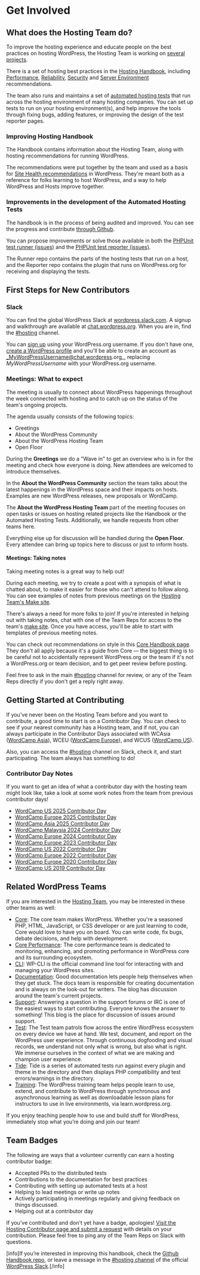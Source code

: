 # Get Involved

## What does the Hosting Team do?

To improve the hosting experience and educate people on the best practices on hosting WordPress, the Hosting Team is working on [several projects](https://make.wordpress.org/hosting/team-projects/).

There is a set of hosting best practices in the [Hosting Handbook](https://make.wordpress.org/hosting/handbook/), including [Performance](https://make.wordpress.org/hosting/handbook/handbook/performance/), [Reliability](https://make.wordpress.org/hosting/handbook/handbook/reliability/), [Security](https://make.wordpress.org/hosting/handbook/handbook/security/) and [Server Environment](https://make.wordpress.org/hosting/handbook/handbook/server-environment/) recommendations.

The team also runs and maintains a set of [automated hosting tests](https://make.wordpress.org/hosting/test-results/) that run across the hosting environment of many hosting companies. You can set up tests to run on your hosting environment(s), and help improve the tools through fixing bugs, adding features, or improving the design of the test reporter pages.

### Improving Hosting Handbook

The Handbook contains information about the Hosting Team, along with hosting recommendations for running WordPress.

The recommendations were put together by the team and used as a basis for [Site Health recommendations](https://make.wordpress.org/support/handbook/appendix/troubleshooting-using-the-health-check/) in WordPress. They're meant both as a reference for folks learning to host WordPress, and a way to help WordPress and Hosts improve together.

### Improvements in the development of the Automated Hosting Tests

The handbook is in the process of being audited and improved. You can see the progress and contribute [through Github](https://github.com/WordPress/phpunit-test-runner).

You can propose improvements or solve those available in both the [PHPUnit test runner (issues)](https://github.com/WordPress/phpunit-test-runner/issues) and the [PHPUnit test reporter (issues)](https://github.com/WordPress/phpunit-test-reporter/issues).

The Runner repo contains the parts of the hosting tests that run on a host, and the Reporter repo contains the plugin that runs on WordPress.org for receiving and displaying the tests.

## First Steps for New Contributors

### Slack

You can find the global WordPress Slack at [wordpress.slack.com](https://wordpress.slack.com/). A signup and walkthrough are available at [chat.wordpress.org](https://make.wordpress.org/chat/). When you are in, find the [#hosting](https://wordpress.slack.com/archives/hosting/) channel.

You can [sign up](https://wordpress.slack.com/signup) using your WordPress.org username. If you don't have one, [create a WordPress profile](https://login.wordpress.org/register) and you'll be able to create an account as _MyWordPressUsername@chat.wordpress.org_, replacing _MyWordPressUsername_ with your WordPress.org username.

### Meetings: What to expect

The meeting is usually to connect about WordPress happenings throughout the week connected with hosting and to catch up on the status of the team's ongoing projects.

The agenda usually consists of the following topics:

*   Greetings
*   About the WordPress Community
*   About the WordPress Hosting Team
*   Open Floor

During the **Greetings** we do a "Wave in" to get an overview who is in for the meeting and check how everyone is doing. New attendees are welcomed to introduce themselves.

In the **About the WordPress Community** section the team talks about the latest happenings in the WordPress space and their impacts on hosts. Examples are new WordPress releases, new proposals or WordCamp.

The **About the WordPress Hosting Team** part of the meeting focuses on open tasks or issues on hosting related projects like the Handbook or the Automated Hosting Tests. Additionally, we handle requests from other teams here.

Everything else up for discussion will be handled during the **Open Floor**. Every attendee can bring up topics here to discuss or just to inform hosts.

#### Meetings: Taking notes

Taking meeting notes is a great way to help out!

During each meeting, we try to create a post with a synopsis of what is chatted about, to make it easier for those who can't attend to follow along. You can see examples of notes from previous meetings on the [Hosting Team's Make site](https://make.wordpress.org/hosting/tag/weekly-hosting-chat/).

There's always a need for more folks to join! If you're interested in helping out with taking notes, chat with one of the Team Reps for access to the team's [make site](https://make.wordpress.org/hosting/wp-admin/). Once you have access, you'll be able to start with templates of previous meeting notes.

You can check out recommendations on style in this [Core Handbook page](https://make.wordpress.org/core/handbook/best-practices/post-comment-guidelines/). They don't all apply because it's a guide from Core — the biggest thing is to be careful not to accidentally represent WordPress.org or the team if it's not a WordPress.org or team decision, and to get peer review before posting.

Feel free to ask in the main [#hosting](https://wordpress.slack.com/archives/hosting/) channel for review, or any of the Team Reps directly if you don't get a reply right away.

## Getting Started at Contributing

If you've never been on the Hosting Team before and you want to contribute, a good time to start is on a Contributor Day. You can check to see if your nearest community has a Hosting team, and if not, you can always participate in the Contributor Days associated with WCAsia ([WordCamp Asia](https://asia.wordcamp.org/)), WCEU ([WordCamp Europe](https://europe.wordcamp.org/)), and WCUS ([WordCamp US](https://us.wordcamp.org/)).

Also, you can access the [#hosting](https://wordpress.slack.com/archives/hosting/) channel on Slack, check it, and start participating. The team always has something to do!

### Contributor Day Notes

If you want to get an idea of what a contributor day with the hosting team might look like, take a look at some work notes from the team from previous contributor days!

* [WordCamp US 2025 Contributor Day](https://make.wordpress.org/hosting/2025/09/02/wordcamp-us-2025-contributor-day-summary/)
* [WordCamp Europe 2025 Contributor Day](https://make.wordpress.org/hosting/2025/06/05/wordcamp-europe-2025-contributor-day/)
* [WordCamp Asia 2025 Contributor Day](https://make.wordpress.org/hosting/2025/02/25/wordcamp-asia-2025-contributor-day-summary/)
* [WordCamp Malaysia 2024 Contributor Day](https://make.wordpress.org/hosting/2024/11/22/wordcamp-malaysia-2024-contributor-day-recap/)
* [WordCamp Europe 2024 Contributor Day](https://make.wordpress.org/hosting/2024/05/01/wordcamp-europe-2024-contributor-day/)
* [WordCamp Europe 2023 Contributor Day](https://make.wordpress.org/hosting/2023/04/26/wordcamp-europe-2023-contributor-day/)
* [WordCamp US 2022 Contributor Day](https://make.wordpress.org/hosting/2022/09/11/wordcamp-us-2022-contributor-day-summary/) 
* [WordCamp Europe 2022 Contributor Day](https://make.wordpress.org/hosting/2022/06/06/wordcamp-europe-2022-contributor-day-summary/)
* [WordCamp Europe 2020 Contributor Day](https://docs.google.com/document/d/14BuRJRp7bS1dqj2Dezxawg9QMWOWrMmg1XXJPyLKOis/)
* [WordCamp US 2019 Contributor Day](https://docs.google.com/document/d/1Mb_7ZVslbD4L_cmXqBuiaeOPd8CF7v2D3c3iCN572QY/)


## Related WordPress Teams

If you are interested in the [Hosting Team](https://make.wordpress.org/hosting/), you may be interested in these other teams as well:

* [Core](https://make.wordpress.org/core/): The core team makes WordPress. Whether you're a seasoned PHP, HTML, JavaScript, or CSS developer or are just learning to code, Core would love to have you on board. You can write code, fix bugs, debate decisions, and help with development.
* [Core Performance](https://make.wordpress.org/performance/): The core performance team is dedicated to monitoring, enhancing, and promoting performance in WordPress core and its surrounding ecosystem.
* [CLI](https://make.wordpress.org/cli/): WP-CLI is the official command line tool for interacting with and managing your WordPress sites.
* [Documentation](https://make.wordpress.org/docs/): Good documentation lets people help themselves when they get stuck. The docs team is responsible for creating documentation and is always on the look-out for writers. The blog has discussion around the team's current projects.
* [Support](https://make.wordpress.org/support/): Answering a question in the support forums or IRC is one of the easiest ways to start contributing. Everyone knows the answer to something! This blog is the place for discussion of issues around support.
* [Test](https://make.wordpress.org/test/): The Test team patrols flow across the entire WordPress ecosystem on every device we have at hand. We test, document, and report on the WordPress user experience. Through continuous dogfooding and visual records, we understand not only what is wrong, but also what is right. We immerse ourselves in the context of what we are making and champion user experience.
* [Tide](https://make.wordpress.org/tide/): Tide is a series of automated tests run against every plugin and theme in the directory and then displays PHP compatibility and test errors/warnings in the directory.
* [Training](https://make.wordpress.org/training/): The WordPress training team helps people learn to use, extend, and contribute to WordPress through synchronous and asynchronous learning as well as downloadable lesson plans for instructors to use in live environments, via learn.wordpress.org.

If you enjoy teaching people how to use and build stuff for WordPress, immediately stop what you’re doing and join our team! 

## Team Badges

The following are ways that a volunteer currently can earn a hosting contributor badge:

* Accepted PRs to the distributed tests
* Contributions to the documentation for best practices
* Contributing with setting up automated tests at a host
* Helping to lead meetings or write up notes
* Actively participating in meetings regularly and giving feedback on things discussed.
* Helping out at a contributor day

If you've contributed and don't yet have a badge, apologies! [Visit the Hosting Contributor page and submit a request](https://profiles.wordpress.org/associations/hosting-contributor/) with details on your contribution. Please feel free to ping any of the Team Reps on Slack with questions.

[info]If you’re interested in improving this handbook, check the [Github Handbook repo](https://github.com/WordPress/hosting-handbook/), or leave a message in the [#hosting channel](https://wordpress.slack.com/archives/hosting/) of the official [WordPress Slack](https://make.wordpress.org/chat/).[/info]
